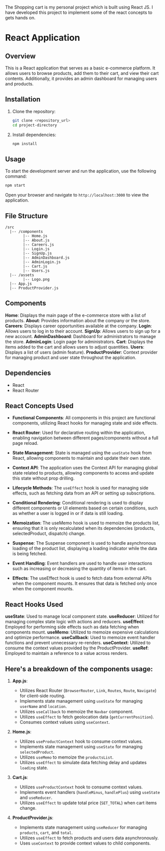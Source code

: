 The Shopping cart is my personal project which is built using React JS. I have developed this project to implement some of the react concepts to gets hands on.
# React Application

## Overview
This is a React application that serves as a basic e-commerce platform. It allows users to browse products, add them to their cart, and view their cart contents. Additionally, it provides an admin dashboard for managing users and products.

## Installation
1. Clone the repository:
    ```bash
    git clone <repository_url>
    cd project-directory
    ```

2. Install dependencies:
    ```bash
    npm install
    ```

## Usage
To start the development server and run the application, use the following command:
```bash
npm start
```
Open your browser and navigate to `http://localhost:3000` to view the application.

## File Structure
```
/src
  |-- /components
        |-- Home.js
        |-- About.js
        |-- Careers.js
        |-- Login.js
        |-- SignUp.js
        |-- AdminDashboard.js
        |-- AdminLogin.js
        |-- Cart.js
        |-- Users.js
  |-- /assets
        |-- Logo.png
  |-- App.js
  |-- ProductProvider.js
```

## Components
**Home**: Displays the main page of the e-commerce store with a list of products.
**About**: Provides information about the company or the store.
**Careers**: Displays career opportunities available at the company.
**Login**: Allows users to log in to their account.
**SignUp**: Allows users to sign up for a new account.
**AdminDashboard**: Dashboard for administrators to manage the store.
**AdminLogin**: Login page for administrators.
**Cart**: Displays the items added to the cart and allows users to adjust quantities.
**Users**: Displays a list of users (admin feature).
**ProductProvider**: Context provider for managing product and user state throughout the application.

## Dependencies
- React
- React Router

## React Concepts Used
- **Functional Components**: All components in this project are functional components, utilizing React hooks for managing state and side effects.
  
- **React Router**: Used for declarative routing within the application, enabling navigation between different pages/components without a full page reload.

- **State Management**: State is managed using the `useState` hook from React, allowing components to maintain and update their own state.

- **Context API**: The application uses the Context API for managing global state related to products, allowing components to access and update this state without prop drilling.

- **Lifecycle Methods**: The `useEffect` hook is used for managing side effects, such as fetching data from an API or setting up subscriptions. 

- **Conditional Rendering**: Conditional rendering is used to display different components or UI elements based on certain conditions, such as whether a user is logged in or if data is still loading.

- **Memoization**: The useMemo hook is used to memoize the products list, ensuring that it is only recalculated when its dependencies (products, selectedProduct, dispatch) change.

- **Suspense**: The Suspense component is used to handle asynchronous loading of the product list, displaying a loading indicator while the data is being fetched.

- **Event Handling**: Event handlers are used to handle user interactions such as increasing or decreasing the quantity of items in the cart.

- **Effects**: The useEffect hook is used to fetch data from external APIs when the component mounts. It ensures that data is fetched only once when the component mounts.

##  React Hooks Used
**useState**: Used to manage local component state.
**useReducer**: Utilized for managing complex state logic with actions and reducers.
**useEffect**: Employed for performing side effects such as data fetching when components mount.
**useMemo**: Utilized to memoize expensive calculations and optimize performance.
**useCallback**: Used to memoize event handler functions and prevent unnecessary re-renders.
**useContext**: Utilized to consume the context values provided by the ProductProvider.
**useRef**: Employed to maintain a reference to a value across renders.


## Here's a breakdown of the components usage:

1. **App.js**:
   - Utilizes React Router (`BrowserRouter`, `Link`, `Routes`, `Route`, `Navigate`) for client-side routing.
   - Implements state management using `useState` for managing `userName` and `location`.
   - Utilizes `useCallback` to memoize the `Navbar` component.
   - Utilizes `useEffect` to fetch geolocation data (`getCurrentPosition`).
   - Consumes context values using `useContext`.

2. **Home.js**:
   - Utilizes `useProductContext` hook to consume context values.
   - Implements state management using `useState` for managing `selectedProduct`.
   - Utilizes `useMemo` to memoize the `productsList`.
   - Utilizes `useEffect` to simulate data fetching delay and updates `loading` state.

3. **Cart.js**:
   - Utilizes `useProductContext` hook to consume context values.
   - Implements event handlers (`handleMinus`, `handlePlus`) using `useState` and `useReducer`.
   - Utilizes `useEffect` to update total price (`SET_TOTAL`) when cart items change.

4. **ProductProvider.js**:
   - Implements state management using `useReducer` for managing `products`, `cart`, and `total`.
   - Utilizes `useEffect` to fetch products and users data asynchronously.
   - Uses `useContext` to provide context values to child components.

